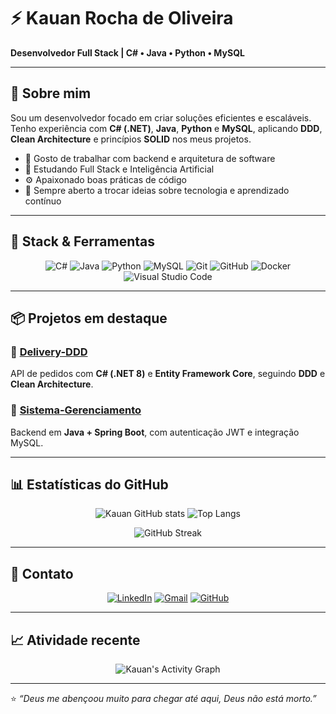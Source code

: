 # ⚡ Kauan Rocha de Oliveira

**Desenvolvedor Full Stack | C# • Java • Python • MySQL**

---

## 🚀 Sobre mim

Sou um desenvolvedor focado em criar soluções eficientes e escaláveis.
Tenho experiência com **C# (.NET)**, **Java**, **Python** e **MySQL**, aplicando **DDD**, **Clean Architecture** e princípios **SOLID** nos meus projetos.

* 🎯 Gosto de trabalhar com backend e arquitetura de software
* 🧠 Estudando Full Stack e Inteligência Artificial
* ⚙️ Apaixonado boas práticas de código
* 💬 Sempre aberto a trocar ideias sobre tecnologia e aprendizado contínuo

---

## 🧰 Stack & Ferramentas

<div align="center">

![C#](https://img.shields.io/badge/C%23-512BD4?style=for-the-badge\&logo=c-sharp\&logoColor=white)
![Java](https://img.shields.io/badge/Java-F05032?style=for-the-badge\&logo=java\&logoColor=white)
![Python](https://img.shields.io/badge/Python-3776AB?style=for-the-badge\&logo=python\&logoColor=white)
![MySQL](https://img.shields.io/badge/MySQL-005F86?style=for-the-badge\&logo=mysql\&logoColor=white)
![Git](https://img.shields.io/badge/Git-F1502F?style=for-the-badge\&logo=git\&logoColor=white)
![GitHub](https://img.shields.io/badge/GitHub-171515?style=for-the-badge\&logo=github\&logoColor=white)
![Docker](https://img.shields.io/badge/Docker-0db7ed?style=for-the-badge\&logo=docker\&logoColor=white)
![Visual Studio Code](https://img.shields.io/badge/VSCode-007ACC?style=for-the-badge\&logo=visualstudiocode\&logoColor=white)

</div>

---

## 📦 Projetos em destaque

### 🚚 [Delivery-DDD](https://github.com/kauanzin-FuTDev/Delivery-DDD)

API de pedidos com **C# (.NET 8)** e **Entity Framework Core**, seguindo **DDD** e **Clean Architecture**.

### 🧾 [Sistema-Gerenciamento](https://github.com/kauanzin-FuTDev/Sistema-Gerenciamento)

Backend em **Java + Spring Boot**, com autenticação JWT e integração MySQL.

---

## 📊 Estatísticas do GitHub

<div align="center">

![Kauan GitHub stats](https://github-readme-stats.vercel.app/api?username=kauanzin-FuTDev\&show_icons=true\&theme=tokyonight\&count_private=true)
![Top Langs](https://github-readme-stats.vercel.app/api/top-langs/?username=kauanzin-FuTDev\&layout=compact\&theme=tokyonight)

![GitHub Streak](https://streak-stats.demolab.com?user=kauanzin-FuTDev\&theme=tokyonight\&hide_border=true)

</div>

---

## 🔗 Contato

<div align="center">

[![LinkedIn](https://img.shields.io/badge/LinkedIn-0A66C2?style=for-the-badge\&logo=linkedin\&logoColor=white)](https://www.linkedin.com/in/kauanzin/)
[![Gmail](https://img.shields.io/badge/Gmail-EA4335?style=for-the-badge\&logo=gmail\&logoColor=white)](mailto:kauan.kr1001@gmail.com)
[![GitHub](https://img.shields.io/badge/GitHub-171515?style=for-the-badge\&logo=github\&logoColor=white)](https://github.com/kauanzin-FuTDev)

</div>

---

## 📈 Atividade recente

<div align="center">

![Kauan's Activity Graph](https://github-readme-activity-graph.vercel.app/graph?username=kauanzin-FuTDev\&theme=tokyo-night\&hide_border=true)

</div>

---

⭐ *“Deus me abençoou muito para chegar até aqui, Deus não está morto.”*
